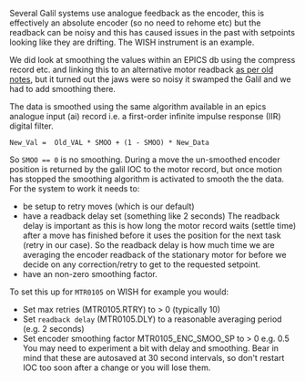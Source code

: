 Several Galil systems use analogue feedback as the encoder, this is effectively an absolute encoder (so no need to rehome etc) but the readback can be noisy and this has caused issues in the past with setpoints looking like they are drifting. The WISH instrument is an example.

We did look at smoothing the values within an EPICS db using the compress record etc. and linking this to an alternative motor readback [as per old notes](Smoothing-Motor-Readback-old), but it turned out the jaws were so noisy it swamped the Galil and we had to add smoothing there.

The data is smoothed using the same algorithm available in an epics analogue input (ai) record i.e. a first-order infinite impulse response (IIR) digital filter.
```
New_Val =  Old_VAL * SMOO + (1 - SMOO) * New_Data
```
So `SMOO == 0` is no smoothing. During a move the un-smoothed encoder position is returned by the galil IOC to the motor record, but once motion has stopped the smoothing algorithm is activated to smooth the the data. For the system to work it needs to:
* be setup to retry moves (which is our default)
* have a readback delay set (something like 2 seconds)
The readback delay is important as this is how long the motor record waits (settle time) after a move has finished before it uses the position for the next task (retry in our case). So the readback delay is how much time we are averaging the encoder readback of the stationary motor for before we decide on any correction/retry to get to the requested setpoint.
* have an non-zero smoothing factor. 
   
To set this up for `MTR0105` on WISH for example you would:
* Set max retries (MTR0105.RTRY) to > 0 (typically 10)
* Set `readback delay` (MTR0105.DLY) to a reasonable averaging period (e.g. 2 seconds)
* Set encoder smoothing factor MTR0105_ENC_SMOO_SP to > 0 e.g. 0.5
You may need to experiment a bit with delay and smoothing. Bear in mind that these are autosaved at 30 second intervals, so don't restart IOC too soon after a change or you will lose them.  
